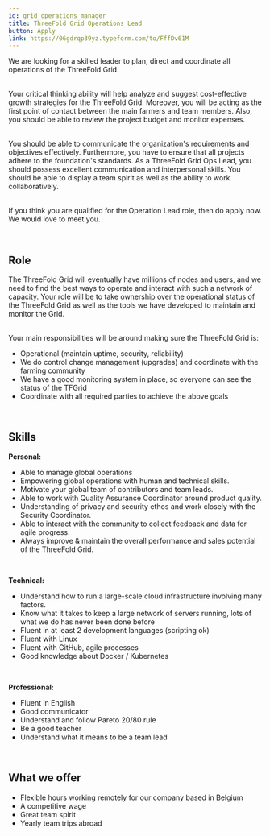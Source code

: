 ```yaml
---
id: grid_operations_manager
title: ThreeFold Grid Operations Lead
button: Apply
link: https://06gdrqp39yz.typeform.com/to/FffDv61M
---
```


We are looking for a skilled leader to plan, direct and coordinate all operations of the ThreeFold Grid.  
<br/>
<br/>

Your critical thinking ability will help analyze and suggest cost-effective growth strategies for the ThreeFold Grid. Moreover, you will be acting as the first point of contact between the main farmers and team members. Also, you should be able to review the project budget and monitor expenses. 
<br/>
<br/>

You should be able to communicate the organization's requirements and objectives effectively. Furthermore, you have to ensure that all projects adhere to the foundation's standards. As a ThreeFold Grid Ops Lead, you should possess excellent communication and interpersonal skills. You should be able to display a team spirit as well as the ability to work collaboratively. 
<br/>
<br/>

If you think you are qualified for the Operation Lead role, then do apply now. We would love to meet you.

<br/>

## Role

The ThreeFold Grid will eventually have millions of nodes and users, and we need to find the best ways to operate and interact with such a network of capacity. Your role will be to take ownership over the operational status of the ThreeFold Grid as well as the tools we have developed to maintain and monitor the Grid.
<br/>
<br/>

Your main responsibilities will be around making sure the ThreeFold Grid is:

- Operational (maintain uptime, security, reliability)
- We do control change management (upgrades) and coordinate with the farming community
- We have a good monitoring system in place, so everyone can see the status of the TFGrid
- Coordinate with all required parties to achieve the above goals

<br/>

## Skills

**Personal:**

- Able to manage global operations 
- Empowering global operations with human and technical skills.
- Motivate your global team of contributors and team leads.
- Able to work with Quality Assurance Coordinator around product quality.
- Understanding of privacy and security ethos and work closely with the Security Coordinator.
- Able to interact with the community to collect feedback and data for agile progress.
- Always improve & maintain the overall performance and sales potential of the ThreeFold Grid.

<br/>

**Technical:**

- Understand how to run a large-scale cloud infrastructure involving many factors.
- Know what it takes to keep a large network of servers running, lots of what we do has never been done before
- Fluent in at least 2 development languages (scripting ok)
- Fluent with Linux
- Fluent with GitHub, agile processes
- Good knowledge about Docker / Kubernetes

<br/>

**Professional:**

- Fluent in English
- Good communicator
- Understand and follow Pareto 20/80 rule
- Be a good teacher
- Understand what it means to be a team lead

<br/>

## What we offer

- Flexible hours working remotely for our company based in Belgium
- A competitive wage
- Great team spirit
- Yearly team trips abroad

<br/>
